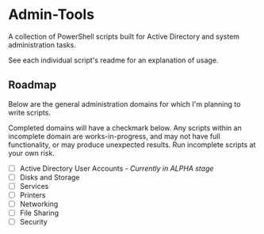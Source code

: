 # Admin-Tools
A collection of PowerShell scripts built for Active Directory and system administration tasks.

See each individual script's readme for an explanation of usage.

## Roadmap

Below are the general administration domains for which I'm planning to write scripts.

Completed domains will have a checkmark below. Any scripts within an incomplete domain are works-in-progress, and may not have full functionality, or may produce unexpected results. Run incomplete scripts at your own risk.

- [ ] Active Directory User Accounts - *Currently in ALPHA stage*
- [ ] Disks and Storage
- [ ] Services
- [ ] Printers
- [ ] Networking
- [ ] File Sharing
- [ ] Security
